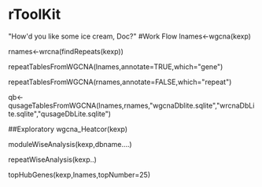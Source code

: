 # rToolKit
"How'd you like some ice cream, Doc?"
#Work Flow
lnames<-wgcna(kexp)

rnames<-wrcna(findRepeats(kexp))


repeatTablesFromWGCNA(lnames,annotate=TRUE,which="gene")


repeatTablesFromWGCNA(rnames,annotate=FALSE,which="repeat")


qb<-qusageTablesFromWGCNA(lnames,rnames,"wgcnaDblite.sqlite","wrcnaDbLite.sqlite","qusageDbLite.sqlite")



##Exploratory
wgcna_Heatcor(kexp)


moduleWiseAnalysis(kexp,dbname....)


repeatWiseAnalysis(kexp..)


topHubGenes(kexp,lnames,topNumber=25)
